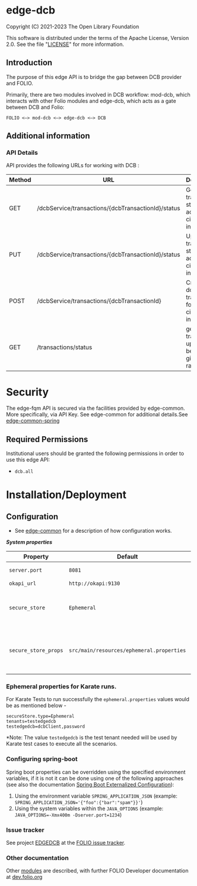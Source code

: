 # edge-dcb

Copyright (C) 2021-2023 The Open Library Foundation

This software is distributed under the terms of the Apache License,
Version 2.0. See the file "[LICENSE](LICENSE)" for more information.

## Introduction
The purpose of this edge API is to bridge the gap between DCB provider and FOLIO.

Primarily, there are two modules involved in DCB workflow: mod-dcb, which interacts with other Folio modules and edge-dcb, which acts as a gate between DCB and Folio:

`FOLIO <–> mod-dcb <–> edge-dcb <–> DCB`


## Additional information

### API Details
API provides the following URLs for working with DCB :

| Method | URL| Description |
|---|---|---|
| GET | /dcbService/transactions/{dcbTransactionId}/status  | Get transaction status across circulation institutions |
| PUT | /dcbService/transactions/{dcbTransactionId}/status | Update transaction status across circulation institutions |
| POST | /dcbService/transactions/{dcbTransactionId} | Create a dcb transaction for circulation institutions  |
| GET    | /transactions/status                            | get list of transaction updated between a given query range |

# Security
The edge-fqm API is secured via the facilities provided by edge-common. More specifically, via API Key. See edge-common for additional details.See [edge-common-spring](https://github.com/folio-org/edge-common-spring)

## Required Permissions
Institutional users should be granted the following permissions in order to use this edge API:
- `dcb.all`

# Installation/Deployment

## Configuration

* See [edge-common](https://github.com/folio-org/edge-common) for a description of how configuration works.

***System properties***

| Property             | Default                                   | Description                                                         |
|----------------------|-------------------------------------------|---------------------------------------------------------------------|
| `server.port`        | `8081`                                    | Server port to listen on                                            |
| `okapi_url`          | `http://okapi:9130`	                      | Okapi (URL)                                                         |
| `secure_store`       | `Ephemeral`                               | Type of secure store to use.  Valid: `Ephemeral`, `AwsSsm`, `Vault` |
| `secure_store_props` | `src/main/resources/ephemeral.properties` | Path to a properties file specifying secure store configuration     |

### Ephemeral properties for Karate runs.
For Karate Tests to run successfully the `ephemeral.properties` values would be as mentioned below -
```
secureStore.type=Ephemeral
tenants=testedgedcb
testedgedcb=dcbClient,password
```
*Note: The value `testedgedcb` is the test tenant needed will be used by Karate test cases to execute all the scenarios.


### Configuring spring-boot

Spring boot properties can be overridden using the specified environment variables, if it is not it can be done using
one of the following approaches (see also the
documentation [Spring Boot Externalized Configuration](https://docs.spring.io/spring-boot/docs/1.5.6.RELEASE/reference/html/boot-features-external-config.html)):

1. Using the environment variable `SPRING_APPLICATION_JSON` (example: `SPRING_APPLICATION_JSON='{"foo":{"bar":"spam"}}'`)
2. Using the system variables within the `JAVA_OPTIONS` (example: `JAVA_OPTIONS=-Xmx400m -Dserver.port=1234`)

### Issue tracker
See project [EDGEDCB](https://issues.folio.org/browse/EDGEDCB)
at the [FOLIO issue tracker](https://dev.folio.org/guidelines/issue-tracker).

### Other documentation
Other [modules](https://dev.folio.org/source-code/#server-side) are described,
with further FOLIO Developer documentation at
[dev.folio.org](https://dev.folio.org/)
